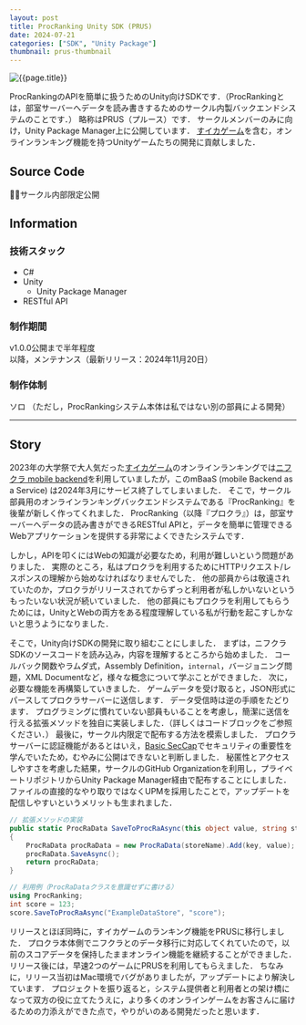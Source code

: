 ```yaml
---
layout: post
title: ProcRanking Unity SDK (PRUS)
date: 2024-07-21
categories: ["SDK", "Unity Package"]
thumbnail: prus-thumbnail
---
```


![{{page.title}}]({{site.baseurl}}/assets/images/prus-thumbnail.webp)

ProcRankingのAPIを簡単に扱うためのUnity向けSDKです．（ProcRankingとは，部室サーバーへデータを読み書きするためのサークル内製バックエンドシステムのことです．）
略称はPRUS（プルース）です．
サークルメンバーのみに向け，Unity Package Manager上に公開しています．
[すイカゲーム]({{site.baseurl}}/works/su-ika-game)を含む，オンラインランキング機能を持つUnityゲームたちの開発に貢献しました．

## Source Code

:bowing_man:サークル内部限定公開

## Information

### 技術スタック

- C#
- Unity
  - Unity Package Manager
- RESTful API

### 制作期間

v1.0.0公開まで半年程度  
以降，メンテナンス（最新リリース：2024年11月20日）

### 制作体制

ソロ
（ただし，ProcRankingシステム本体は私ではない別の部員による開発）

---

## Story

2023年の大学祭で大人気だった[すイカゲーム]({{site.baseurl}}/works/su-ika-game)のオンラインランキングでは[ニフクラ mobile backend](https://mbaas.nifcloud.com/)を利用していましたが，このmBaaS (mobile Backend as a Service) は2024年3月にサービス終了してしまいました．
そこで，サークル部員用のオンラインランキングバックエンドシステムである『ProcRanking』を後輩が新しく作ってくれました．
ProcRanking（以降『プロクラ』）は，部室サーバーへデータの読み書きができるRESTful APIと，データを簡単に管理できるWebアプリケーションを提供する非常によくできたシステムです．

しかし，APIを叩くにはWebの知識が必要なため，利用が難しいという問題がありました．
実際のところ，私はプロクラを利用するためにHTTPリクエスト/レスポンスの理解から始めなければなりませんでした．
他の部員からは敬遠されていたのか，プロクラがリリースされてからずっと利用者が私しかいないというもったいない状況が続いていました．
他の部員にもプロクラを利用してもらうためには，UnityとWebの両方をある程度理解している私が行動を起こすしかないと思うようになりました．

そこで，Unity向けSDKの開発に取り組むことにしました．
まずは，ニフクラSDKのソースコードを読み込み，内容を理解するところから始めました．
コールバック関数やラムダ式，Assembly Definition，`internal`，バージョニング問題，XML Documentなど，様々な概念について学ぶことができました．
次に，必要な機能を再構築していきました．
ゲームデータを受け取ると，JSON形式にパースしてプロクラサーバーに送信します．
データ受信時は逆の手順をたどります．
プログラミングに慣れていない部員もいることを考慮し，簡潔に送信を行える拡張メソッドを独自に実装しました．（詳しくはコードブロックをご参照ください．）
最後に，サークル内限定で配布する方法を模索しました．
プロクラサーバーに認証機能があるとはいえ，[Basic SecCap](https://www.seccap.jp/basic/index.html)でセキュリティの重要性を学んでいたため，むやみに公開はできないと判断しました．
秘匿性とアクセスしやすさを考慮した結果，サークルのGitHub Organizationを利用し，プライベートリポジトリからUnity Package Manager経由で配布することにしました．
ファイルの直接的なやり取りではなくUPMを採用したことで，アップデートを配信しやすいというメリットも生まれました．

```csharp
// 拡張メソッドの実装
public static ProcRaData SaveToProcRaAsync(this object value, string storeName, string key)
{
    ProcRaData procRaData = new ProcRaData(storeName).Add(key, value);
    procRaData.SaveAsync();
    return procRaData;
}

// 利用例（ProcRaDataクラスを意識せずに書ける）
using ProcRanking;
int score = 123;
score.SaveToProcRaAsync("ExampleDataStore", "score");
```

リリースとほぼ同時に，すイカゲームのランキング機能をPRUSに移行しました．
プロクラ本体側でニフクラとのデータ移行に対応してくれていたので，以前のスコアデータを保持したままオンライン機能を継続することができました．
リリース後には，早速2つのゲームにPRUSを利用してもらえました．
ちなみに，リリース当初はMac環境でバグがありましたが，アップデートにより解決しています．
プロジェクトを振り返ると，システム提供者と利用者との架け橋になって双方の役に立てたうえに，より多くのオンラインゲームをお客さんに届けるための力添えができた点で，やりがいのある開発だったと思います．
